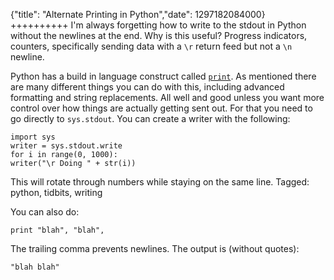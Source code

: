 {"title": "Alternate Printing in Python","date": 1297182084000}
++++++++++
I'm always forgetting how to write to the stdout in Python without the newlines at the end. Why is this useful? Progress
indicators, counters, specifically sending data with a `\r` return feed but not a `\n` newline. 

Python has a build in language construct called [`print`](http://docs.python.org/tutorial/inputoutput.html). As
mentioned there are many different things you can do with this, including advanced formatting and string replacements.
All well and good unless you want more control over how things are actually getting sent out. For that you need to go
directly to `sys.stdout`. You can create a writer with the following:

    import sys
    writer = sys.stdout.write
    for i in range(0, 1000):
    writer("\r Doing " + str(i))

This will rotate through numbers while staying on the same line.
Tagged: python, tidbits, writing

You can also do:

    print "blah", "blah",

The trailing comma prevents newlines.  The output is (without quotes):

    "blah blah"
